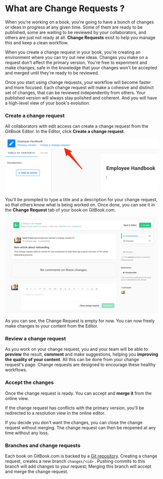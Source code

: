 # What are Change Requests ?

When you're working on a book, you're going to have a bunch of changes or ideas in progress at any given time. Some of them are ready to be published, some are waiting to be reviewed by your collaborators, and others are just not ready at all. **Change Requests** exist to help you manage this and keep a clean workflow.

When you create a change request in your book, you're creating an environment where you can try out new ideas. Changes you make on a request don't affect the primary version. You're free to experiment and make changes, safe in the knowledge that your changes won't be accepted and merged until they're ready to be reviewed.

Once you start using change requests, your workflow will become faster and more focused. Each change request will make a cohesive and distinct set of changes, that can be reviewed independently from others. Your published version will always stay polished and coherent. And you will have a high-level view of your book's evolution.

### Create a change request

All collaborators with edit access can create a change request from the GitBook Editor. In the Editor, click **Create a change request**.

![](/assets/editor-create-cr.png)

You'll be prompted to type a title and a description for your change request, so that others know what is being worked on. Once done, you can see it in the **Change Request** tab of your book on GitBook.com.

![](/assets/gitbookcom-cr-view.png)

As you can see, the Change Request is empty for now. You can now freely make changes to your content from the Editor.

### Review a change request

As you work on your change request, you and your team will be able to **preview** the result, **comment** and make suggestions, helping you **improving the quality of your content**. All this can be done from your change request's page. Change requests are designed to encourage these healthy workflows.

### Accept the changes

Once the change request is ready. You can accept and **merge it** from the online view.

If the change request has conflicts with the primary version, you'll be redirected to a resolution view in the online editor.

If you decide you don't want the changes, you can close the change request without merging. The change request can then be reopened at any time without any loss.

### Branches and change requests

Each book on GitBook.com is backed by a [Git repository](/books/how-can-i-use-git.md). Creating a change request, creates a new branch `changes/<id>` . Pushing commits to this branch will add changes to your request; Merging this branch will accept and merge the change request.

